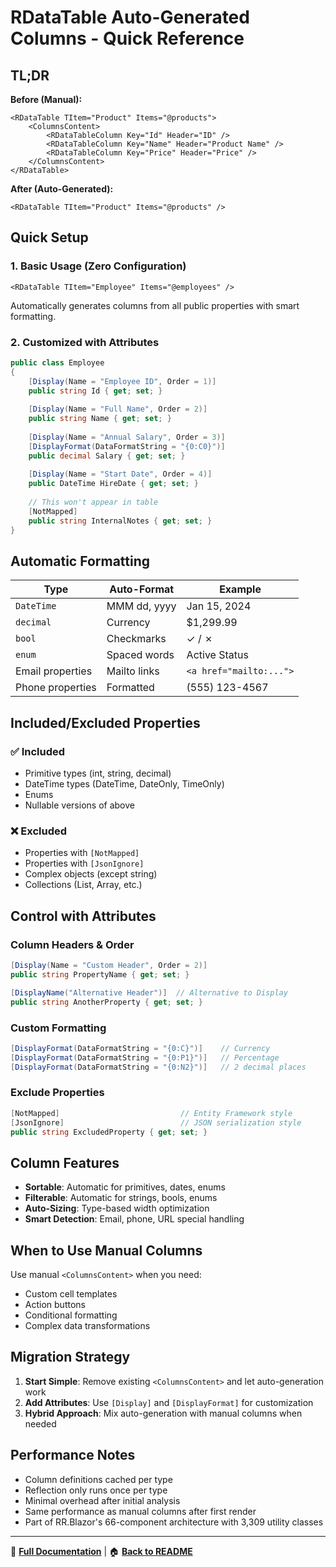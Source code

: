 # RDataTable Auto-Generated Columns - Quick Reference

## TL;DR

**Before (Manual):**
```razor
<RDataTable TItem="Product" Items="@products">
    <ColumnsContent>
        <RDataTableColumn Key="Id" Header="ID" />
        <RDataTableColumn Key="Name" Header="Product Name" />
        <RDataTableColumn Key="Price" Header="Price" />
    </ColumnsContent>
</RDataTable>
```

**After (Auto-Generated):**
```razor
<RDataTable TItem="Product" Items="@products" />
```

## Quick Setup

### 1. Basic Usage (Zero Configuration)
```razor
<RDataTable TItem="Employee" Items="@employees" />
```
Automatically generates columns from all public properties with smart formatting.

### 2. Customized with Attributes
```csharp
public class Employee
{
    [Display(Name = "Employee ID", Order = 1)]
    public string Id { get; set; }
    
    [Display(Name = "Full Name", Order = 2)]
    public string Name { get; set; }
    
    [Display(Name = "Annual Salary", Order = 3)]
    [DisplayFormat(DataFormatString = "{0:C0}")]
    public decimal Salary { get; set; }
    
    [Display(Name = "Start Date", Order = 4)]
    public DateTime HireDate { get; set; }
    
    // This won't appear in table
    [NotMapped]
    public string InternalNotes { get; set; }
}
```

## Automatic Formatting

| Type | Auto-Format | Example |
|------|-------------|---------|
| `DateTime` | MMM dd, yyyy | Jan 15, 2024 |
| `decimal` | Currency | $1,299.99 |
| `bool` | Checkmarks | ✓ / ✗ |
| `enum` | Spaced words | Active Status |
| Email properties | Mailto links | `<a href="mailto:...">` |
| Phone properties | Formatted | (555) 123-4567 |

## Included/Excluded Properties

### ✅ Included
- Primitive types (int, string, decimal)
- DateTime types (DateTime, DateOnly, TimeOnly)
- Enums
- Nullable versions of above

### ❌ Excluded
- Properties with `[NotMapped]`
- Properties with `[JsonIgnore]`
- Complex objects (except string)
- Collections (List, Array, etc.)

## Control with Attributes

### Column Headers & Order
```csharp
[Display(Name = "Custom Header", Order = 2)]
public string PropertyName { get; set; }

[DisplayName("Alternative Header")]  // Alternative to Display
public string AnotherProperty { get; set; }
```

### Custom Formatting
```csharp
[DisplayFormat(DataFormatString = "{0:C}")]    // Currency
[DisplayFormat(DataFormatString = "{0:P1}")]   // Percentage
[DisplayFormat(DataFormatString = "{0:N2}")]   // 2 decimal places
```

### Exclude Properties
```csharp
[NotMapped]                           // Entity Framework style
[JsonIgnore]                          // JSON serialization style
public string ExcludedProperty { get; set; }
```

## Column Features

- **Sortable**: Automatic for primitives, dates, enums
- **Filterable**: Automatic for strings, bools, enums  
- **Auto-Sizing**: Type-based width optimization
- **Smart Detection**: Email, phone, URL special handling

## When to Use Manual Columns

Use manual `<ColumnsContent>` when you need:
- Custom cell templates
- Action buttons
- Conditional formatting
- Complex data transformations

## Migration Strategy

1. **Start Simple**: Remove existing `<ColumnsContent>` and let auto-generation work
2. **Add Attributes**: Use `[Display]` and `[DisplayFormat]` for customization
3. **Hybrid Approach**: Mix auto-generation with manual columns when needed

## Performance Notes

- Column definitions cached per type
- Reflection only runs once per type
- Minimal overhead after initial analysis
- Same performance as manual columns after first render
- Part of RR.Blazor's 66-component architecture with 3,309 utility classes

---

📖 **[Full Documentation](RDataTable-AutoGeneratedColumns.md)** | 🏠 **[Back to README](../README.md)**